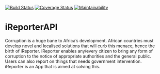 [![Build Status](https://travis-ci.com/ernesthenry/iReporterAPI.svg?branch=ft-user)](https://travis-ci.com/ernesthenry/iReporterAPI)
[![Coverage Status](https://coveralls.io/repos/github/ernesthenry/iReporterAPI/badge.svg?branch=develop)](https://coveralls.io/github/ernesthenry/iReporterAPI?branch=develop)
[![Maintainability](https://api.codeclimate.com/v1/badges/f4fed7a1485aff2d4a2b/maintainability)](https://codeclimate.com/github/ernesthenry/iReporterAPI/maintainability)
# iReporterAPI
Corruption is a huge bane to Africa’s development. African countries must develop novel and localised solutions that will curb this menace, hence the birth of iReporter. iReporter enables any/every citizen to bring any form of corruption to the notice of appropriate authorities and the general public. Users can also report on things that needs government intervention. iReporter is an App that is aimed at solving this.
